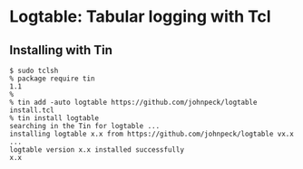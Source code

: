 # Logtable: Tabular logging with Tcl #

## Installing with Tin ##

```
$ sudo tclsh
% package require tin
1.1
%
% tin add -auto logtable https://github.com/johnpeck/logtable install.tcl
% tin install logtable
searching in the Tin for logtable ...
installing logtable x.x from https://github.com/johnpeck/logtable vx.x ...
logtable version x.x installed successfully
x.x
```
